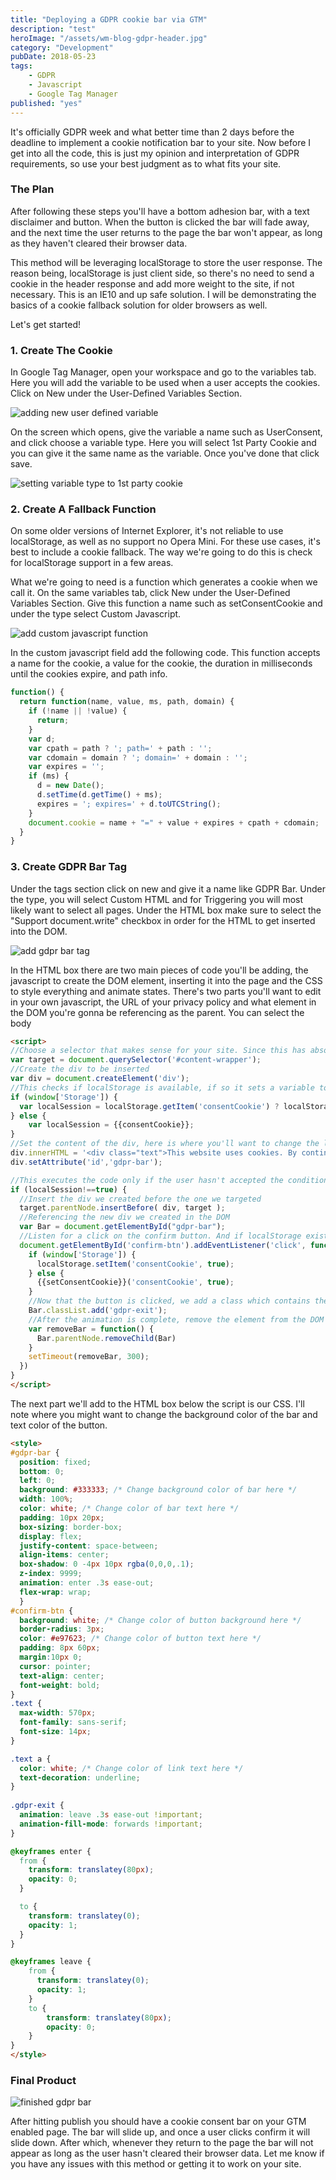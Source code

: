 ```yaml
---
title: "Deploying a GDPR cookie bar via GTM"
description: "test"
heroImage: "/assets/wm-blog-gdpr-header.jpg"
category: "Development"
pubDate: 2018-05-23    
tags:
    - GDPR
    - Javascript
    - Google Tag Manager
published: "yes"
---
```

It's officially GDPR week and what better time than 2 days before the deadline to implement a cookie notification bar to your site. Now before I get into all the code, this is just my opinion and interpretation of GDPR requirements, so use your best judgment as to what fits your site.

### The Plan

After following these steps you'll have a bottom adhesion bar, with a text disclaimer and button. When the button is clicked the bar will fade away, and the next time the user returns to the page the bar won't appear,  as long as they haven't cleared their browser data. 

This method will be leveraging localStorage to store the user response. The reason being, localStorage is just client side, so there's no need to send a cookie in the header response and add more weight to the site, if not necessary. This is an IE10 and up safe solution. I will be demonstrating the basics of a cookie fallback solution for older browsers as well.

Let's get started!


### 1. Create The Cookie

In Google Tag Manager, open your workspace and go to the variables tab. Here you will add the variable to be used when a user accepts the cookies. Click on New under the User-Defined Variables Section. 

![adding new user defined variable](./wm-blog-gdpr-step1.jpg)

On the screen which opens, give the variable a name such as UserConsent, and click choose a variable type. Here you will select 1st Party Cookie and you can give it the same name as the variable. Once you've done that click save.

![setting variable type to 1st party cookie](./gdpr-step2.jpg)

### 2. Create A Fallback Function

On some older versions of Internet Explorer, it's not reliable to use localStorage, as well as no support no Opera Mini. For these use cases, it's best to include a cookie fallback. The way we're going to do this is check for localStorage support in a few areas.

What we're going to need is a function which generates a cookie when we call it. On the same variables tab, click New under the User-Defined Variables Section. Give this function a name such as setConsentCookie and under the type select Custom Javascript.

![add custom javascript function](./gdpr-step3.jpg)

In the custom javascript field add the following code. This function accepts a name for the cookie, a value for the cookie, the duration in milliseconds until the cookies expire, and path info.

```javascript
function() {
  return function(name, value, ms, path, domain) {
    if (!name || !value) {
      return;
    }
    var d;
    var cpath = path ? '; path=' + path : '';
    var cdomain = domain ? '; domain=' + domain : '';
    var expires = '';
    if (ms) {
      d = new Date();
      d.setTime(d.getTime() + ms);
      expires = '; expires=' + d.toUTCString();
    }
    document.cookie = name + "=" + value + expires + cpath + cdomain;
  }
}
```

### 3. Create GDPR Bar Tag

Under the tags section click on new and give it a name like GDPR Bar. Under the type, you will select Custom HTML and for Triggering you will most likely want to select all pages. Under the HTML box make sure to select the "Support document.write" checkbox in order for the HTML to get inserted into the DOM.

![add gdpr bar tag](./gdpr-step4.jpg)

In the HTML box there are two main pieces of code you'll be adding, the javascript to create the DOM element, inserting it into the page and the CSS to style everything and animate states. There's two parts you'll want to edit in your own javascript, the URL of your privacy policy and what element in the DOM you're gonna be referencing as the parent. You can select the body

```html
<script>
//Choose a selector that makes sense for your site. Since this has absolute positioning, it will be taken out of the DOM flow, so the location isn't so important
var target = document.querySelector('#content-wrapper');
//Create the div to be inserted
var div = document.createElement('div');
//This checks if localStorage is available, if so it sets a variable to the localStorage value, otherwise it sets the variable to the cookie value
if (window['Storage']) {
  var localSession = localStorage.getItem('consentCookie') ? localStorage.getItem('consentCookie') : null;
} else {
    var localSession = {{consentCookie}};
}
//Set the content of the div, here is where you'll want to change the link for your privacy policy
div.innerHTML = '<div class="text">This website uses cookies. By continuing to use this site, you agree to our use of cookies. To find out more visit our <a href="https://YourDomainHere.com/privacy-policy" target="_blank">Privacy Policy</a> page.</div><div id="confirm-btn">Continue</div>';
div.setAttribute('id','gdpr-bar');

//This executes the code only if the user hasn't accepted the conditions previously, by checking existing of true in the cookie
if (localSession!==true) {
  //Insert the div we created before the one we targeted  
  target.parentNode.insertBefore( div, target );
  //Referencing the new div we created in the DOM
  var Bar = document.getElementById("gdpr-bar");
  //Listen for a click on the confirm button. And if localStorage exists set the variable to true. Else use cookies to set the variable to true.
  document.getElementById('confirm-btn').addEventListener('click', function() {
    if (window['Storage']) {
      localStorage.setItem('consentCookie', true);
    } else {
      {{setConsentCookie}}('consentCookie', true);
    }
    //Now that the button is clicked, we add a class which contains the exit animation
    Bar.classList.add('gdpr-exit');
    //After the animation is complete, remove the element from the DOM
    var removeBar = function() {
      Bar.parentNode.removeChild(Bar)
    }
    setTimeout(removeBar, 300);
  })
}
</script>
```

The next part we'll add to the HTML box below the script is our CSS. I'll note where you might want to change the background color of the bar and text color of the button.

```html
<style>
#gdpr-bar {
  position: fixed;
  bottom: 0;
  left: 0;
  background: #333333; /* Change background color of bar here */
  width: 100%;
  color: white; /* Change color of bar text here */
  padding: 10px 20px;
  box-sizing: border-box;
  display: flex;
  justify-content: space-between;
  align-items: center;
  box-shadow: 0 -4px 10px rgba(0,0,0,.1);
  z-index: 9999;
  animation: enter .3s ease-out;
  flex-wrap: wrap;
  }
#confirm-btn {
  background: white; /* Change color of button background here */
  border-radius: 3px;
  color: #e97623; /* Change color of button text here */
  padding: 8px 60px;
  margin:10px 0;
  cursor: pointer;
  text-align: center;
  font-weight: bold;
}
.text {
  max-width: 570px;
  font-family: sans-serif;
  font-size: 14px;
}

.text a {
  color: white; /* Change color of link text here */
  text-decoration: underline;
}
  
.gdpr-exit {
  animation: leave .3s ease-out !important;
  animation-fill-mode: forwards !important;
}

@keyframes enter {
  from {
    transform: translatey(80px);
    opacity: 0; 
  }

  to {
    transform: translatey(0);
    opacity: 1;
  }
}

@keyframes leave {
    from {
      transform: translatey(0);
      opacity: 1;
    }
    to {
        transform: translatey(80px);
        opacity: 0;
    }
}
</style>
```

### Final Product

![finished gdpr bar](./gdpr-finished.gif)

After hitting publish you should have a cookie consent bar on your GTM enabled page. The bar will slide up, and once a user clicks confirm it will slide down. After which, whenever they return to the page the bar will not appear as long as the user hasn't cleared their browser data. Let me know if you have any issues with this method or getting it to work on your site.

